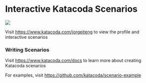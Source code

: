 # Interactive Katacoda Scenarios

[![](http://shields.katacoda.com/katacoda/jorgeiteng/count.svg)](https://www.katacoda.com/jorgeiteng "Get your profile on Katacoda.com")

Visit https://www.katacoda.com/jorgeiteng to view the profile and interactive scenarios

### Writing Scenarios
Visit https://www.katacoda.com/docs to learn more about creating Katacoda scenarios

For examples, visit https://github.com/katacoda/scenario-example
